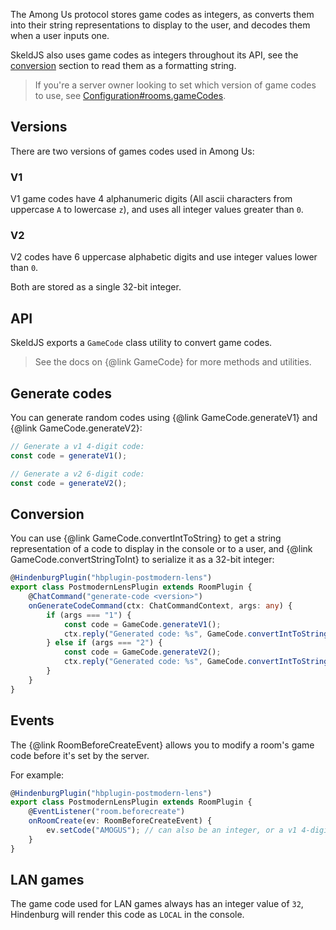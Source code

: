 The Among Us protocol stores game codes as integers, as converts them into their string representations to display to the user, and decodes them when a user inputs one.

SkeldJS also uses game codes as integers throughout its API, see the [conversion](#conversion) section to read them as a formatting string.

> If you're a server owner looking to set which version of game codes to use, see [Configuration#rooms.gameCodes](https://hindenburg.js.org/pages/getting-started/configuration/index.html#roomsgamecodes).

## Versions
There are two versions of games codes used in Among Us:

### V1
V1 game codes have 4 alphanumeric digits (All ascii characters from uppercase `A` to lowercase `z`), and uses all integer values greater than `0`.

### V2
V2 codes have 6 uppercase alphabetic digits and use integer values lower than `0`.

Both are stored as a single 32-bit integer.

## API
SkeldJS exports a `GameCode` class utility to convert game codes.

> See the docs on {@link GameCode} for more methods and utilities.

## Generate codes
You can generate random codes using {@link GameCode.generateV1} and {@link GameCode.generateV2}:

```ts
// Generate a v1 4-digit code:
const code = generateV1();
```

```ts
// Generate a v2 6-digit code:
const code = generateV2();
```

## Conversion
You can use {@link GameCode.convertIntToString} to get a string representation of a code to display in the console or to a user, and {@link GameCode.convertStringToInt} to serialize it as a 32-bit integer:
```ts
@HindenburgPlugin("hbplugin-postmodern-lens")
export class PostmodernLensPlugin extends RoomPlugin {
    @ChatCommand("generate-code <version>")
    onGenerateCodeCommand(ctx: ChatCommandContext, args: any) {
        if (args === "1") {
            const code = GameCode.generateV1();
            ctx.reply("Generated code: %s", GameCode.convertIntToString(code));
        } else if (args === "2") {
            const code = GameCode.generateV2();
            ctx.reply("Generated code: %s", GameCode.convertIntToString(code));
        }
    }
}

```

## Events
The {@link RoomBeforeCreateEvent} allows you to modify a room's game code before it's set by the server.

For example:
```ts
@HindenburgPlugin("hbplugin-postmodern-lens")
export class PostmodernLensPlugin extends RoomPlugin {
    @EventListener("room.beforecreate")
    onRoomCreate(ev: RoomBeforeCreateEvent) {
        ev.setCode("AMOGUS"); // can also be an integer, or a v1 4-digit game code
    }
}
```

## LAN games
The game code used for LAN games always has an integer value of `32`, Hindenburg will render this code as `LOCAL` in the console.
